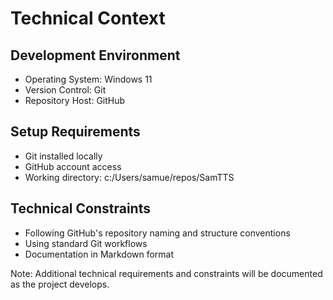 # Technical Context

## Development Environment
- Operating System: Windows 11
- Version Control: Git
- Repository Host: GitHub

## Setup Requirements
- Git installed locally
- GitHub account access
- Working directory: c:/Users/samue/repos/SamTTS

## Technical Constraints
- Following GitHub's repository naming and structure conventions
- Using standard Git workflows
- Documentation in Markdown format

Note: Additional technical requirements and constraints will be documented as the project develops.